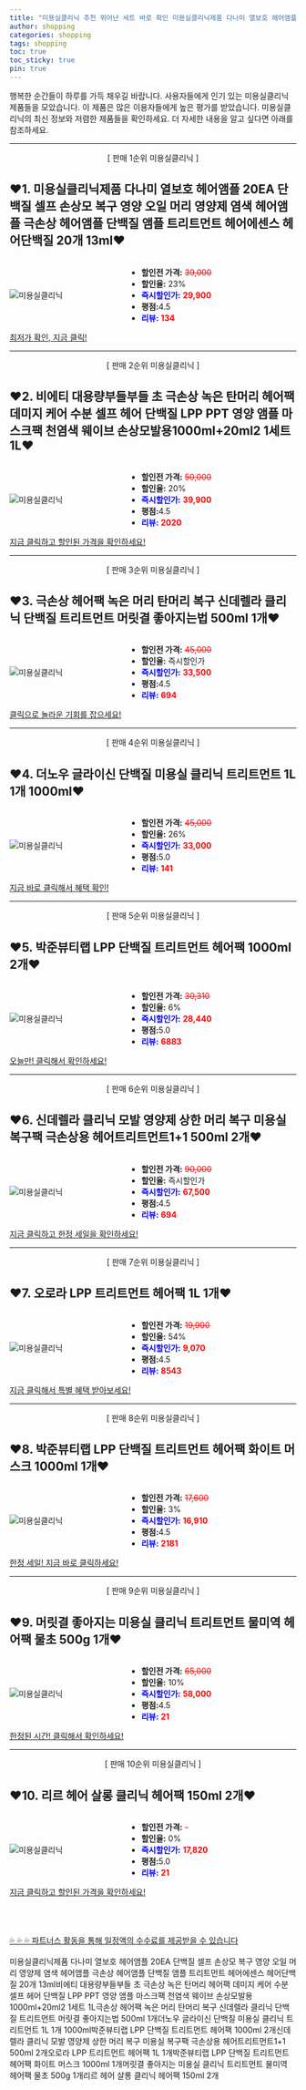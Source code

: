 ```yaml
---
title: "미용실클리닉 추천 뛰어난 세트 바로 확인 미용실클리닉제품 다나미 열보호 헤어앰플 20EA"
author: shopping
categories: shopping
tags: shopping
toc: true
toc_sticky: true
pin: true
---
```

행복한 순간들이 하루를 가득 채우길 바랍니다. 사용자들에게 인기 있는 미용실클리닉 제품들을 모았습니다. 이 제품은 많은 이용자들에게 높은 평가를 받았습니다. 미용실클리닉의 최신 정보와 저렴한 제품들을 확인하세요. 더 자세한 내용을 알고 싶다면 아래를 참조하세요.

---
<p class="toplist" style="margin: 0 auto; display: block; width: fit-content;">[ 판매 1순위 미용실클리닉 ]</p>

<h2><strong>❤️1. 미용실클리닉제품 다나미 열보호 헤어앰플 20EA 단백질 셀프 손상모 복구 영양 오일 머리 영양제 염색 헤어앰플 극손상 헤어앰플 단백질 앰플 트리트먼트 헤어에센스 헤어단백질 20개 13ml❤️</strong></h2>

<div style="display: flex; align-items: center;">
    <div style="flex: 0.4;">
        <img src="https://thumbnail9.coupangcdn.com/thumbnails/remote/230x230ex/image/vendor_inventory/547d/87917c1a2e7e6d0fc5305a4d53391dc264d9b7e6da2d230b7172cb2beb61.png" alt="미용실클리닉" style="max-width: 100%;">
    </div>
    <div style="flex: 0.6; margin-left: 10px;">
        <ul>
            <li><strong>할인전 가격:</strong> <del style="color: red;">39,000</del></li>
            <li><strong>할인율:</strong> 23%</li>
            <li><span style='color:blue'><strong>즉시할인가:</strong></span> <span style='color:red'><strong>29,900</strong></span></li>
            <li><strong>평점:</strong>4.5</li>
            <li><span style='color:blue'><strong>리뷰:</strong></span> <span style='color:red'><strong>134</strong></span></li>
        </ul>
    </div>
</div>
<div class="center">
    <a href="https://selin100587001.github.io?lptag=AF9450613&subid=githubio&pageKey=7400210312&traceid=V0-153&itemId=19152521763&vendorItemId=88335884418" class="myButton">
        최저가 확인, 지금 클릭!
    </a>
</div>


---
<p class="toplist" style="margin: 0 auto; display: block; width: fit-content;">[ 판매 2순위 미용실클리닉 ]</p>

<h2><strong>❤️2. 비에티 대용량부들부들 초 극손상 녹은 탄머리 헤어팩 데미지 케어 수분 셀프 헤어 단백질 LPP PPT 영양 앰플 마스크팩 천염색 웨이브 손상모발용1000ml+20ml2 1세트 1L❤️</strong></h2>

<div style="display: flex; align-items: center;">
    <div style="flex: 0.4;">
        <img src="https://thumbnail7.coupangcdn.com/thumbnails/remote/230x230ex/image/vendor_inventory/a631/17d6609da6875cbc361406abd0d0272ffd3421176bacdf2467dba2d27b3b.jpg" alt="미용실클리닉" style="max-width: 100%;">
    </div>
    <div style="flex: 0.6; margin-left: 10px;">
        <ul>
            <li><strong>할인전 가격:</strong> <del style="color: red;">50,000</del></li>
            <li><strong>할인율:</strong> 20%</li>
            <li><span style='color:blue'><strong>즉시할인가:</strong></span> <span style='color:red'><strong>39,900</strong></span></li>
            <li><strong>평점:</strong>4.5</li>
            <li><span style='color:blue'><strong>리뷰:</strong></span> <span style='color:red'><strong>2020</strong></span></li>
        </ul>
    </div>
</div>
<div class="center">
    <a href="https://selin100587001.github.io?lptag=AF9450613&subid=githubio&pageKey=6358344197&traceid=V0-153&itemId=13411091071&vendorItemId=81537143790" class="myButton">
        지금 클릭하고 할인된 가격을 확인하세요!
    </a>
</div>


---
<p class="toplist" style="margin: 0 auto; display: block; width: fit-content;">[ 판매 3순위 미용실클리닉 ]</p>

<h2><strong>❤️3. 극손상 헤어팩 녹은 머리 탄머리 복구 신데렐라 클리닉 단백질 트리트먼트 머릿결 좋아지는법 500ml 1개❤️</strong></h2>

<div style="display: flex; align-items: center;">
    <div style="flex: 0.4;">
        <img src="https://thumbnail8.coupangcdn.com/thumbnails/remote/230x230ex/image/vendor_inventory/8d07/e85189fc796ce5d61716e97e96eed0d545ab86482286a03499b7fdc25553.jpg" alt="미용실클리닉" style="max-width: 100%;">
    </div>
    <div style="flex: 0.6; margin-left: 10px;">
        <ul>
            <li><strong>할인전 가격:</strong> <del style="color: red;">45,000</del></li>
            <li><strong>할인율:</strong> 즉시할인가</li>
            <li><span style='color:blue'><strong>즉시할인가:</strong></span> <span style='color:red'><strong>33,500</strong></span></li>
            <li><strong>평점:</strong>4.5</li>
            <li><span style='color:blue'><strong>리뷰:</strong></span> <span style='color:red'><strong>694</strong></span></li>
        </ul>
    </div>
</div>
<div class="center">
    <a href="https://selin100587001.github.io?lptag=AF9450613&subid=githubio&pageKey=5795034432&traceid=V0-153&itemId=9921191568&vendorItemId=77204488311" class="myButton">
        클릭으로 놀라운 기회를 잡으세요!
    </a>
</div>


---
<p class="toplist" style="margin: 0 auto; display: block; width: fit-content;">[ 판매 4순위 미용실클리닉 ]</p>

<h2><strong>❤️4. 더노우 글라이신 단백질 미용실 클리닉 트리트먼트 1L 1개 1000ml❤️</strong></h2>

<div style="display: flex; align-items: center;">
    <div style="flex: 0.4;">
        <img src="https://thumbnail7.coupangcdn.com/thumbnails/remote/230x230ex/image/vendor_inventory/fe73/f70bba4932237f7591cfe5b1157559a6457354796d0aad0d46f1e7d54ad3.png" alt="미용실클리닉" style="max-width: 100%;">
    </div>
    <div style="flex: 0.6; margin-left: 10px;">
        <ul>
            <li><strong>할인전 가격:</strong> <del style="color: red;">45,000</del></li>
            <li><strong>할인율:</strong> 26%</li>
            <li><span style='color:blue'><strong>즉시할인가:</strong></span> <span style='color:red'><strong>33,000</strong></span></li>
            <li><strong>평점:</strong>5.0</li>
            <li><span style='color:blue'><strong>리뷰:</strong></span> <span style='color:red'><strong>141</strong></span></li>
        </ul>
    </div>
</div>
<div class="center">
    <a href="https://selin100587001.github.io?lptag=AF9450613&subid=githubio&pageKey=8008885530&traceid=V0-153&itemId=22335098226&vendorItemId=89380367468" class="myButton">
        지금 바로 클릭해서 혜택 확인!
    </a>
</div>


---
<p class="toplist" style="margin: 0 auto; display: block; width: fit-content;">[ 판매 5순위 미용실클리닉 ]</p>

<h2><strong>❤️5. 박준뷰티랩 LPP 단백질 트리트먼트 헤어팩 1000ml 2개❤️</strong></h2>

<div style="display: flex; align-items: center;">
    <div style="flex: 0.4;">
        <img src="https://thumbnail9.coupangcdn.com/thumbnails/remote/230x230ex/image/retail/images/7283189804169567-65dcecda-a077-4c1c-b749-6b4d3d32e1de.jpg" alt="미용실클리닉" style="max-width: 100%;">
    </div>
    <div style="flex: 0.6; margin-left: 10px;">
        <ul>
            <li><strong>할인전 가격:</strong> <del style="color: red;">30,310</del></li>
            <li><strong>할인율:</strong> 6%</li>
            <li><span style='color:blue'><strong>즉시할인가:</strong></span> <span style='color:red'><strong>28,440</strong></span></li>
            <li><strong>평점:</strong>5.0</li>
            <li><span style='color:blue'><strong>리뷰:</strong></span> <span style='color:red'><strong>6883</strong></span></li>
        </ul>
    </div>
</div>
<div class="center">
    <a href="https://selin100587001.github.io?lptag=AF9450613&subid=githubio&pageKey=1104753479&traceid=V0-153&itemId=2065761291&vendorItemId=70064955052" class="myButton">
        오늘만! 클릭해서 확인하세요!
    </a>
</div>


---
<p class="toplist" style="margin: 0 auto; display: block; width: fit-content;">[ 판매 6순위 미용실클리닉 ]</p>

<h2><strong>❤️6. 신데렐라 클리닉 모발 영양제 상한 머리 복구 미용실 복구팩 극손상용 헤어트리트먼트1+1 500ml 2개❤️</strong></h2>

<div style="display: flex; align-items: center;">
    <div style="flex: 0.4;">
        <img src="https://thumbnail7.coupangcdn.com/thumbnails/remote/230x230ex/image/vendor_inventory/aba2/553f34cab56c37fdd5cc87e87d90afd22529fa63f83813539ad8b88eb834.png" alt="미용실클리닉" style="max-width: 100%;">
    </div>
    <div style="flex: 0.6; margin-left: 10px;">
        <ul>
            <li><strong>할인전 가격:</strong> <del style="color: red;">90,000</del></li>
            <li><strong>할인율:</strong> 즉시할인가</li>
            <li><span style='color:blue'><strong>즉시할인가:</strong></span> <span style='color:red'><strong>67,500</strong></span></li>
            <li><strong>평점:</strong>4.5</li>
            <li><span style='color:blue'><strong>리뷰:</strong></span> <span style='color:red'><strong>694</strong></span></li>
        </ul>
    </div>
</div>
<div class="center">
    <a href="https://selin100587001.github.io?lptag=AF9450613&subid=githubio&pageKey=5795034432&traceid=V0-153&itemId=18786585395&vendorItemId=85917829629" class="myButton">
        지금 클릭하고 한정 세일을 확인하세요!
    </a>
</div>


---
<p class="toplist" style="margin: 0 auto; display: block; width: fit-content;">[ 판매 7순위 미용실클리닉 ]</p>

<h2><strong>❤️7. 오로라 LPP 트리트먼트 헤어팩 1L 1개❤️</strong></h2>

<div style="display: flex; align-items: center;">
    <div style="flex: 0.4;">
        <img src="https://thumbnail8.coupangcdn.com/thumbnails/remote/230x230ex/image/retail/images/2429878631873046-7e378a3c-296d-434f-871f-f0f7da42eebe.jpg" alt="미용실클리닉" style="max-width: 100%;">
    </div>
    <div style="flex: 0.6; margin-left: 10px;">
        <ul>
            <li><strong>할인전 가격:</strong> <del style="color: red;">19,900</del></li>
            <li><strong>할인율:</strong> 54%</li>
            <li><span style='color:blue'><strong>즉시할인가:</strong></span> <span style='color:red'><strong>9,070</strong></span></li>
            <li><strong>평점:</strong>4.5</li>
            <li><span style='color:blue'><strong>리뷰:</strong></span> <span style='color:red'><strong>8543</strong></span></li>
        </ul>
    </div>
</div>
<div class="center">
    <a href="https://selin100587001.github.io?lptag=AF9450613&subid=githubio&pageKey=8517014&traceid=V0-153&itemId=18877194698&vendorItemId=3000234581" class="myButton">
        지금 클릭해서 특별 혜택 받아보세요!
    </a>
</div>


---
<p class="toplist" style="margin: 0 auto; display: block; width: fit-content;">[ 판매 8순위 미용실클리닉 ]</p>

<h2><strong>❤️8. 박준뷰티랩 LPP 단백질 트리트먼트 헤어팩 화이트 머스크 1000ml 1개❤️</strong></h2>

<div style="display: flex; align-items: center;">
    <div style="flex: 0.4;">
        <img src="https://thumbnail10.coupangcdn.com/thumbnails/remote/230x230ex/image/rs_quotation_api/zkuv3meb/0b85c61adb704399a518287ad7c8cbde.jpg" alt="미용실클리닉" style="max-width: 100%;">
    </div>
    <div style="flex: 0.6; margin-left: 10px;">
        <ul>
            <li><strong>할인전 가격:</strong> <del style="color: red;">17,600</del></li>
            <li><strong>할인율:</strong> 3%</li>
            <li><span style='color:blue'><strong>즉시할인가:</strong></span> <span style='color:red'><strong>16,910</strong></span></li>
            <li><strong>평점:</strong>4.5</li>
            <li><span style='color:blue'><strong>리뷰:</strong></span> <span style='color:red'><strong>2181</strong></span></li>
        </ul>
    </div>
</div>
<div class="center">
    <a href="https://selin100587001.github.io?lptag=AF9450613&subid=githubio&pageKey=7216461828&traceid=V0-153&itemId=18276382282&vendorItemId=80106157034" class="myButton">
        한정 세일! 지금 바로 클릭하세요!
    </a>
</div>


---
<p class="toplist" style="margin: 0 auto; display: block; width: fit-content;">[ 판매 9순위 미용실클리닉 ]</p>

<h2><strong>❤️9. 머릿결 좋아지는 미용실 클리닉 트리트먼트 물미역 헤어팩 물초 500g 1개❤️</strong></h2>

<div style="display: flex; align-items: center;">
    <div style="flex: 0.4;">
        <img src="https://thumbnail6.coupangcdn.com/thumbnails/remote/230x230ex/image/vendor_inventory/75ba/ec9ee5513112d215dfea6a8eac6fb5df0d06641ac3c51c19c646b6f00e44.jpg" alt="미용실클리닉" style="max-width: 100%;">
    </div>
    <div style="flex: 0.6; margin-left: 10px;">
        <ul>
            <li><strong>할인전 가격:</strong> <del style="color: red;">65,000</del></li>
            <li><strong>할인율:</strong> 10%</li>
            <li><span style='color:blue'><strong>즉시할인가:</strong></span> <span style='color:red'><strong>58,000</strong></span></li>
            <li><strong>평점:</strong>4.5</li>
            <li><span style='color:blue'><strong>리뷰:</strong></span> <span style='color:red'><strong>21</strong></span></li>
        </ul>
    </div>
</div>
<div class="center">
    <a href="https://selin100587001.github.io?lptag=AF9450613&subid=githubio&pageKey=7612194729&traceid=V0-153&itemId=20163437478&vendorItemId=78485112460" class="myButton">
        한정된 시간! 클릭해서 확인하세요!
    </a>
</div>


---
<p class="toplist" style="margin: 0 auto; display: block; width: fit-content;">[ 판매 10순위 미용실클리닉 ]</p>

<h2><strong>❤️10. 리르 헤어 살롱 클리닉 헤어팩 150ml 2개❤️</strong></h2>

<div style="display: flex; align-items: center;">
    <div style="flex: 0.4;">
        <img src="https://thumbnail6.coupangcdn.com/thumbnails/remote/230x230ex/image/retail/images/680e7d9e-bb18-4077-b98d-3502a30483a93748535266699603412.png" alt="미용실클리닉" style="max-width: 100%;">
    </div>
    <div style="flex: 0.6; margin-left: 10px;">
        <ul>
            <li><strong>할인전 가격:</strong> <del style="color: red;">-</del></li>
            <li><strong>할인율:</strong> 0%</li>
            <li><span style='color:blue'><strong>즉시할인가:</strong></span> <span style='color:red'><strong>17,820</strong></span></li>
            <li><strong>평점:</strong>5.0</li>
            <li><span style='color:blue'><strong>리뷰:</strong></span> <span style='color:red'><strong>21</strong></span></li>
        </ul>
    </div>
</div>
<div class="center">
    <a href="https://selin100587001.github.io?lptag=AF9450613&subid=githubio&pageKey=6422083294&traceid=V0-153&itemId=23639602485&vendorItemId=90665032944" class="myButton">
        지금 클릭하고 할인된 가격을 확인하세요!
    </a>
</div>

<br><br><br>[💦 💦 💦 파트너스 활동을 통해 일정액의 수수료를 제공받을 수 있습니다](https://link.coupang.com/a/bcpT2c)<br><br>미용실클리닉제품 다나미 열보호 헤어앰플 20EA 단백질 셀프 손상모 복구 영양 오일 머리 영양제 염색 헤어앰플 극손상 헤어앰플 단백질 앰플 트리트먼트 헤어에센스 헤어단백질 20개 13ml비에티 대용량부들부들 초 극손상 녹은 탄머리 헤어팩 데미지 케어 수분 셀프 헤어 단백질 LPP PPT 영양 앰플 마스크팩 천염색 웨이브 손상모발용1000ml+20ml2 1세트 1L극손상 헤어팩 녹은 머리 탄머리 복구 신데렐라 클리닉 단백질 트리트먼트 머릿결 좋아지는법 500ml 1개더노우 글라이신 단백질 미용실 클리닉 트리트먼트 1L 1개 1000ml박준뷰티랩 LPP 단백질 트리트먼트 헤어팩 1000ml 2개신데렐라 클리닉 모발 영양제 상한 머리 복구 미용실 복구팩 극손상용 헤어트리트먼트1+1 500ml 2개오로라 LPP 트리트먼트 헤어팩 1L 1개박준뷰티랩 LPP 단백질 트리트먼트 헤어팩 화이트 머스크 1000ml 1개머릿결 좋아지는 미용실 클리닉 트리트먼트 물미역 헤어팩 물초 500g 1개리르 헤어 살롱 클리닉 헤어팩 150ml 2개